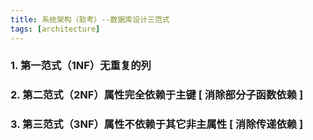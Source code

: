 ```yaml
---
title: 系统架构（软考）--数据库设计三范式
tags: [architecture]
---
```


### 1. 第一范式（1NF）无重复的列


### 2.  第二范式（2NF）属性完全依赖于主键 [ 消除部分子函数依赖 ]


### 3. 第三范式（3NF）属性不依赖于其它非主属性 [ 消除传递依赖 ]




